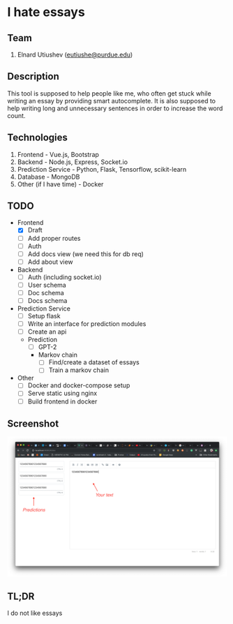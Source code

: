 # I hate essays

## Team
1. Elnard Utiushev (eutiushe@purdue.edu)

## Description
This tool is supposed to help people like me, who often get stuck while writing 
an essay by providing smart autocomplete. It is also supposed to help writing long
and unnecessary sentences in order to increase the word count.

## Technologies
1. Frontend - Vue.js, Bootstrap
2. Backend - Node.js, Express, Socket.io
3. Prediction Service - Python, Flask, Tensorflow, scikit-learn
4. Database - MongoDB
5. Other (if I have time) - Docker

## TODO
- Frontend
  - [X] Draft 
  - [ ] Add proper routes 
  - [ ] Auth 
  - [ ] Add docs view (we need this for db req)
  - [ ] Add about view
- Backend
  - [ ] Auth (including socket.io)
  - [ ] User schema
  - [ ] Doc schema
  - [ ] Docs schema
- Prediction Service
  - [ ] Setup flask
  - [ ] Write an interface for prediction modules
  - [ ] Create an api
  - Prediction
    - [ ] GPT-2 
    - Markov chain
      - [ ] Find/create a dataset of essays
      - [ ] Train a markov chain  
- Other
  - [ ] Docker and docker-compose setup
  - [ ] Serve static using nginx
  - [ ] Build frontend in docker
  
## Screenshot
![](screenshots/screenshot1.png)


## TL;DR
I do not like essays
